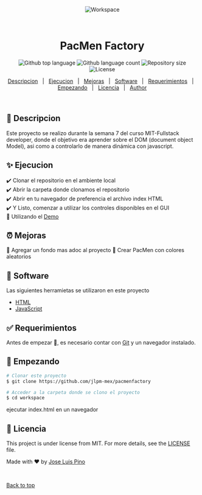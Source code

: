 <div align="center" id="top"> 
  <img src="./.github/app.gif" alt="Workspace" />

  &#xa0;

  <!-- <a href="https://workspace.netlify.app">Demo</a> -->
</div>

<h1 align="center">PacMen Factory</h1>

<p align="center">
  <img alt="Github top language" src="https://img.shields.io/github/languages/top/jlpm-mex/pacmenfactory?color=56BEB8">

  <img alt="Github language count" src="https://img.shields.io/github/languages/count/jlpm-mex/pacmenfactory?color=56BEB8">

  <img alt="Repository size" src="https://img.shields.io/github/repo-size/jlpm-mex/pacmenfactory?color=56BEB8">

  <img alt="License" src="https://img.shields.io/github/license/jlpm-mex/pacmenfactory?color=56BEB8">

  <!-- <img alt="Github issues" src="https://img.shields.io/github/issues/{{YOUR_GITHUB_USERNAME}}/workspace?color=56BEB8" /> -->

  <!-- <img alt="Github forks" src="https://img.shields.io/github/forks/{{YOUR_GITHUB_USERNAME}}/workspace?color=56BEB8" /> -->

  <!-- <img alt="Github stars" src="https://img.shields.io/github/stars/{{YOUR_GITHUB_USERNAME}}/workspace?color=56BEB8" /> -->
</p>

<!-- Status -->

<!-- <h4 align="center"> 
	🚧  Workspace 🚀 Under construction...  🚧
</h4> 

<hr> -->

<p align="center">
  <a href="#dart-descripcion">Descripcion</a> &#xa0; | &#xa0; 
  <a href="#sparkles-ejecucion">Ejecucion</a> &#xa0; | &#xa0;
  <a href="#alarm_clock-mejoras">Mejoras</a> &#xa0; | &#xa0;
  <a href="#rocket-software">Software</a> &#xa0; | &#xa0;
  <a href="#white_check_mark-requerimientos">Requerimientos</a> &#xa0; | &#xa0;
  <a href="#checkered_flag-empezando">Empezando</a> &#xa0; | &#xa0;
  <a href="#memo-licencia">Licencia</a> &#xa0; | &#xa0;
  <a href="https://github.com/jlpm-mex" target="_blank">Author</a>
</p>

<br>

## :dart: Descripcion ##

Este proyecto se realizo durante la semana 7 del curso MIT-Fullstack developer, donde el objetivo era aprender sobre el DOM (document object Model), asi como a controlarlo de manera dinámica con javascript.

## :sparkles: Ejecucion ##

:heavy_check_mark: Clonar el repositorio en el ambiente local\
:heavy_check_mark: Abrir la carpeta donde clonamos el repositorio\
:heavy_check_mark: Abrir en tu navegador de preferencia el archivo index HTML\
:heavy_check_mark: Y Listo, comenzar a utilizar los controles disponibles en el GUI\
:rocket: Utilizando el <a href="https://jlpm-mex.github.io/PacMenFactory/">Demo</a>

## :alarm_clock: Mejoras ##

:large_blue_circle: Agregar un fondo mas adoc al proyecto
:large_blue_circle: Crear PacMen con colores aleatorios

## :rocket: Software ##
Las siguientes herramietas se utilizaron en este proyecto
- [HTML](https://developer.mozilla.org/en-US/docs/Web/HTML)
- [JavaScript](https://developer.mozilla.org/en-US/docs/Web/JavaScript)

## :white_check_mark: Requerimientos ##

Antes de empezar :checkered_flag:, es necesario contar con [Git](https://git-scm.com) y un navegador instalado.

## :checkered_flag: Empezando ##

```bash
# Clonar este proyecto
$ git clone https://github.com/jlpm-mex/pacmenfactory

# Acceder a la carpeta donde se clono el proyecto
$ cd workspace
```
ejecutar index.html en un navegador


## :memo: Licencia ##

This project is under license from MIT. For more details, see the [LICENSE](LICENSE.md) file.


Made with :heart: by <a href="https://github.com/jlpm-mex" target="_blank">Jose Luis Pino</a>

&#xa0;

<a href="#top">Back to top</a>
